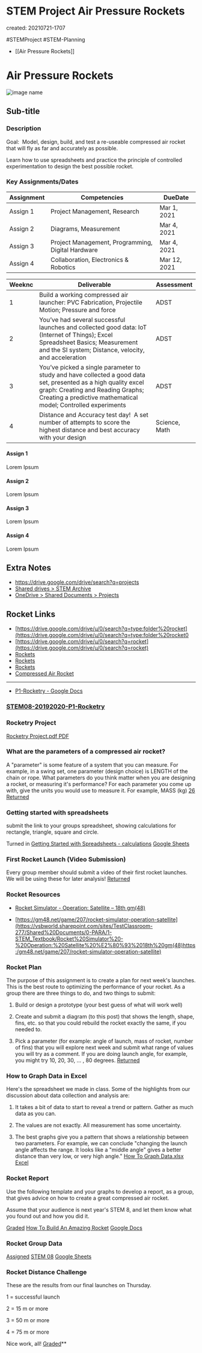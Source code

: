 # STEM Project Air Pressure Rockets

created: 20210721-1707

#STEMProject #STEM-Planning 

- [[Air Pressure Rockets]]

# Air Pressure Rockets

![image name](../media/STEM1112-WirelessRover-927079252.png)

## Sub-title

### Description
Goal:  Model, design, build, and test a re-useable compressed air rocket that will fly as far and accurately as possible. 

Learn how to use spreadsheets and practice the principle of controlled experimentation to design the best possible rocket.

### Key Assignments/Dates

| Assignment  | Competencies | DueDate |
|---|---|---|
| Assign 1 | Project Management, Research | Mar 1, 2021 |
| Assign 2 | Diagrams, Measurement | Mar 4, 2021 |
| Assign 3 | Project Management, Programming, Digital Hardware | Mar 4, 2021 |
| Assign 4 | Collaboration, Electronics & Robotics | Mar 12, 2021 |


| Weeknc  | Deliverable | Assessment |
|---|---|---|
| 1 | Build a working compressed air launcher: PVC Fabrication, Projectile Motion; Pressure and force | ADST |
| 2 | You’ve had several successful launches and collected good data: IoT (Internet of Things); Excel Spreadsheet Basics; Measurement and the SI system; Distance, velocity, and acceleration | ADST |
| 3 | You’ve picked a single parameter to study and have collected a good data set, presented as a high quality excel graph: Creating and Reading Graphs; Creating a predictive mathematical model; Controlled experiments | ADST |
| 4 | Distance and Accuracy test day!  A set number of attempts to score the highest distance and best accuracy with your design | Science, Math |


#### Assign 1
Lorem Ipsum 

#### Assign 2
Lorem Ipsum 

#### Assign 3
Lorem Ipsum   

#### Assign 4
Lorem Ipsum 


## Extra Notes

- <https://drive.google.com/drive/search?q=projects> 
- [Shared drives > STEM Archive](https://drive.google.com/drive/folders/0ANyq0nJ1_1cOUk9PVA) 
- [OneDrive > Shared Documents > Projects](https://vsbworld.sharepoint.com/:f:/r/sites/csl2018-templeton/Shared%20Documents/Projects?csf=1&web=1&e=yYb6Rc)

## Rocket Links

- [https://drive.google.com/drive/u/0/search?q=type:folder%20rocket](https://drive.google.com/drive/u/0/search?q=type:folder%20rocket0
- [https://drive.google.com/drive/u/0/search?q=rocket](https://drive.google.com/drive/u/0/search?q=rocket)
- [Rockets](https://drive.google.com/drive/folders/1AwbI1ENdriHj50KtjccalfxXmCWYHihU?usp=sharing)
- [Rockets](https://drive.google.com/drive/folders/1fBEZPdVQUyDIQpuZvYsSJN6PVP0sO1gb?usp=sharing)
- [Rockets](https://drive.google.com/drive/folders/1-HtiChbMVcI4sGt4K7pyYHVBS6cvdSoQ?usp=sharing)
- [Compressed Air Rocket](https://drive.google.com/drive/folders/0B0jleYJRaWAcfk1EWlB0VTM3UWZHN25IWktYVWNBend5R1BFVVlkU0pwaXoxQVd1UXFaS28?usp=sharing)

--- 
- [P1-Rocketry - Google Docs](https://docs.google.com/document/d/1QLEvN_PlJrJxZHV1OpkZHVGpCq0fqzvxtwsRGvCOX68/edit#)
### [STEM08-20192020-P1-Rocketry](https://classroom.google.com/u/0/w/NDI1NTM0MDAyOTFa/tc/NDI5MzYxMzM4NTJa)

### Rocketry Project 

[Rocketry Project.pdf PDF](https://drive.google.com/file/d/1NU97HxXN2w--_7hgFcuObHmRzU4ZlBCH/view?usp=drive_web&authuser=0) 

### What are the parameters of a compressed air rocket?

A "parameter" is some feature of a system that you can measure. For example, in a swing set, one parameter (design choice) is LENGTH of the chain or rope. What parameters do you think matter when you are designing a rocket, or measuring it's performance? For each parameter you come up with, give the units you would use to measure it. For example, MASS (kg) [26 Returned](https://classroom.google.com/u/0/c/NDI1NTM0MDAyOTFa/sa/NDI5NDI1OTM0NjFa/submissions/by-status/and-sort-name/returned) 

### Getting started with spreadsheets

submit the link to your groups spreadsheet, showing calculations for rectangle, triangle, square and circle.

Turned in [Getting Started with Spreadsheets - calculations](https://docs.google.com/spreadsheets/d/1Qskniet6BMhCfAY3mY5GpSX25dLESfp8x9STg5wPu1s/edit?usp=drive_web&authuser=0) [Google Sheets](https://docs.google.com/spreadsheets/d/1Qskniet6BMhCfAY3mY5GpSX25dLESfp8x9STg5wPu1s/edit?usp=drive_web&authuser=0)

### First Rocket Launch (Video Submission)

Every group member should submit a video of their first rocket launches. We will be using these for later analysis! [Returned](https://classroom.google.com/u/0/c/NDI1NTM0MDAyOTFa/a/NDQxNjU4MjU4NjRa/submissions/by-status/and-sort-name/returned)

### Rocket Resources

-   [Rocket Simulator - Operation: Satellite – 18th gm(48)](https://vsbworld.sharepoint.com/sites/TestClassroom-277/Shared%20Documents/0-PARA/1-STEM_Textbook/Rocket%20Simulator%20-%20Operation:%20Satellite%20%E2%80%93%2018th%20gm(48)https:/gm48.net/game/207/rocket-simulator-operation-satellite) 
    
-   [https://gm48.net/game/207/rocket-simulator-operation-satellite](https://vsbworld.sharepoint.com/sites/TestClassroom-277/Shared%20Documents/0-PARA/1-STEM_Textbook/Rocket%20Simulator%20-%20Operation:%20Satellite%20%E2%80%93%2018th%20gm(48)https:/gm48.net/game/207/rocket-simulator-operation-satellite)
    

### Rocket Plan

The purpose of this assignment is to create a plan for next week's launches. This is the best route to optimizing the performance of your rocket. As a group there are three things to do, and two things to submit:

1. Build or design a prototype (your best guess of what will work well)

2. Create and submit a diagram (to this post) that shows the length, shape, fins, etc. so that you could rebuild the rocket exactly the same, if you needed to.

3. Pick a parameter (for example: angle of launch, mass of rocket, number of fins) that you will explore next week and submit what range of values you will try as a comment. If you are doing launch angle, for example, you might try 10, 20, 30, ... , 80 degrees. [Returned](https://classroom.google.com/u/0/c/NDI1NTM0MDAyOTFa/a/NDQyNzE2ODA4Mjha/submissions/by-status/and-sort-name/returned) 

### How to Graph Data in Excel

Here's the spreadsheet we made in class. Some of the highlights from our discussion about data collection and analysis are:

1. It takes a bit of data to start to reveal a trend or pattern. Gather as much data as you can.

2. The values are not exactly. All measurement has some uncertainty.

3. The best graphs give you a pattern that shows a relationship between two parameters. For example, we can conclude "changing the launch angle affects the range. It looks like a "middle angle" gives a better distance than very low, or very high angle." [How To Graph Data.xlsx](https://drive.google.com/file/d/1-07Nn99mXw9KcRiYVvLwUoE2Dn6coSrN/view?usp=drive_web&authuser=0) [Excel](https://drive.google.com/file/d/1-07Nn99mXw9KcRiYVvLwUoE2Dn6coSrN/view?usp=drive_web&authuser=0)

### Rocket Report

Use the following template and your graphs to develop a report, as a group, that gives advice on how to create a great compressed air rocket.

Assume that your audience is next year's STEM 8, and let them know what you found out and how you did it.

[Graded](https://classroom.google.com/u/0/c/NDI1NTM0MDAyOTFa/a/NDQ0ODYyNTI2NDJa/submissions/by-status/and-sort-name/returned) [How To Build An Amazing Rocket](https://docs.google.com/document/d/1Xe2rkJODz3wAymzpddWQHp-XLt-PZ158w6lDDTS6Gq0/edit?usp=drive_web&authuser=0) [Google Docs](https://docs.google.com/document/d/1Xe2rkJODz3wAymzpddWQHp-XLt-PZ158w6lDDTS6Gq0/edit?usp=drive_web&authuser=0) 

### Rocket Group Data

[Assigned](https://classroom.google.com/u/0/c/NDI1NTM0MDAyOTFa/a/NDQ1NDE1MjcwODha/submissions/by-status/and-sort-name/not-done) [STEM 08](https://docs.google.com/spreadsheets/d/1TKV-OPM1x4_5afSjVX0F8KHFoYno-SujJV8yG4kGDbI/edit?usp=drive_web&authuser=0) [Google Sheets](https://docs.google.com/spreadsheets/d/1TKV-OPM1x4_5afSjVX0F8KHFoYno-SujJV8yG4kGDbI/edit?usp=drive_web&authuser=0) 

### Rocket Distance Challenge

These are the results from our final launches on Thursday.

1 = successful launch

2 = 15 m or more

3 = 50 m or more

4 = 75 m or more

Nice work, all! [Graded](https://classroom.google.com/u/0/c/NDI1NTM0MDAyOTFa/a/NDYxMDQ1OTA1NzFa/submissions/by-status/and-sort-name/returned)**